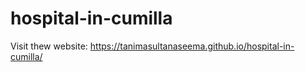 # hospital-in-cumilla

Visit thew website: https://tanimasultanaseema.github.io/hospital-in-cumilla/
